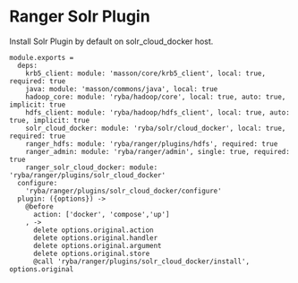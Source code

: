 # Ranger Solr Plugin
Install Solr Plugin by default on solr_cloud_docker host.

    module.exports =
      deps:
        krb5_client: module: 'masson/core/krb5_client', local: true, required: true
        java: module: 'masson/commons/java', local: true
        hadoop_core: module: 'ryba/hadoop/core', local: true, auto: true, implicit: true
        hdfs_client: module: 'ryba/hadoop/hdfs_client', local: true, auto: true, implicit: true
        solr_cloud_docker: module: 'ryba/solr/cloud_docker', local: true, required: true
        ranger_hdfs: module: 'ryba/ranger/plugins/hdfs', required: true
        ranger_admin: module: 'ryba/ranger/admin', single: true, required: true
        ranger_solr_cloud_docker: module: 'ryba/ranger/plugins/solr_cloud_docker'
      configure:
        'ryba/ranger/plugins/solr_cloud_docker/configure'
      plugin: ({options}) ->
        @before
          action: ['docker', 'compose','up']
        , ->
          delete options.original.action
          delete options.original.handler
          delete options.original.argument
          delete options.original.store
          @call 'ryba/ranger/plugins/solr_cloud_docker/install', options.original
